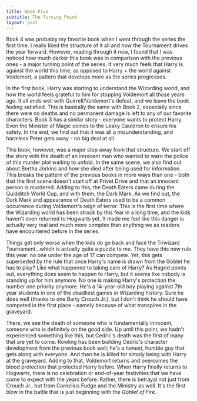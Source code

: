 ```yaml
---
title: Week Five
subtitle: The Turning Point
layout: post
---
```


Book 4 was probably my favorite book when I went through the series the first time. I really liked the structure of it all and how the Tournament drives the year forward. However, reading through it now, I found that I was noticed how much darker this book was in comparison with the previous ones - a major turning point of the series. It very much feels that Harry is against the world this time, as opposed to Harry + the world against Voldemort, a pattern that develops more as the series progresses. 

In the first book, Harry was starting to understand the Wizarding world, and how the world feels grateful to him for stopping Voldemort all those years ago. It all ends well with Quirrell/Voldemort's defeat, and we leave the book feeling satisfied. This is basically the same with Book 2, especially since there were no deaths and no permanent damage is left to any of our favorite characters. Book 3 has a similar story - everyone wants to protect Harry. Even the Minister of Magic comes to the Leaky Cauldron to ensure his safety. In the end, we find out that it was all a misunderstanding, and harmless Peter gets away - no big deal at all.

This book, however, was a major step away from that structure. We start off the story with the death of an innocent man who wanted to warn the police of this murder plot waiting to unfold. In the same scene, we also find out about Bertha Jorkins and how she died after being used for information. This breaks the pattern of the previous books in more ways than one - both that the first scene doesn't start off at Privet Drive and that an innocent person is murdered. Adding to this, the Death Eaters came during the Quidditch World Cup, and with them, the Dark Mark. As we find out, the Dark Mark and appearance of Death Eaters used to be a common occurrence during Voldemort's reign of terror. This is the first time where the Wizarding world has been struck by this fear in a long time, and the kids haven't even returned to Hogwarts yet. It made me feel like this danger is actually very real and much more complex than anything we as readers have encountered before in the series. 

Things get only worse when the kids do go back and face the Triwizard Tournament...which is actually quite a puzzle to me. They have this new rule this year: no one under the age of 17 can compete. Yet, this gets superseded by the rule that once Harry's name is drawn from the Goblet he has to play? Like what happened to taking care of Harry? As Hagrid points out, everything does seem to happen to Harry, but it seems like nobody is standing up for him anymore. No one is making Harry's protection the number one priority anymore. He's a 14-year-old boy playing against 7th year students in one of the deadliest games in Wizarding history. Sure he does well (thanks to one Barty Crouch Jr.), but I don't think he should have competed in the first place - namely because of what transpires in the graveyard. 

There, we see the death of someone who is fundamentally innocent, someone who is definitely on the good side. Up until this point, we hadn't experienced something like this, but Cedric's death was the first of many that are yet to come. Rowling has been building Cedric's character development from the previous book well; he's a honest, humble guy that gets along with everyone. And then he is killed for simply being with Harry at the graveyard. Adding to that, Voldemort returns and overcomes the blood protection that protected Harry before. When Harry finally returns to Hogwarts, there is no celebration or end-of-year festivities that we have come to expect with the years before. Rather, there is betrayal not just from Crouch Jr., but from Cornelius Fudge and the Ministry as well. It's the first blow in the battle that is just beginning with the *Goblet of Fire*.








